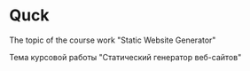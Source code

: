 # Quck
The topic of the course work "Static Website Generator"

Тема курсовой работы "Статический генератор веб-сайтов"